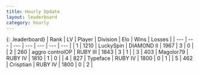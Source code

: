 ```yaml
---
title: Hourly Update
layout: leaderboard
category: hourly
---
```


{: .leaderboard}
| Rank | LV | Player | Division | Elo | Wins | Losses |
| --- | --- | --- | --- | --- | --- | --- |
| <span data-change="0">1</span> | 1210 | <span title="ID: 498412">LuckySpin</span> | DIAMOND II | <span data-change="-355">1967</span> | <span data-change="-107">3</span> | <span data-change="-19">0</span> |
| <span data-change="9">2</span> | 260 | <span title="ID: 629691">aggro controlOP</span> | RUBY III | <span data-change="-291">1843</span> | <span data-change="-54">3</span> | <span data-change="-17">1</span> |
| <span data-change="14">3</span> | 403 | <span title="ID: 633660">Magolor79</span> | RUBY IV | <span data-change="-289">1810</span> | <span data-change="-144">1</span> | <span data-change="-92">0</span> |
| <span data-change="8">4</span> | 827 | <span title="ID: 628233">Typeface</span> | RUBY IV | <span data-change="-328">1800</span> | <span data-change="-263">0</span> | <span data-change="-214">1</span> |
| <span data-change="5">5</span> | 462 | <span title="ID: 665674">Crisptian</span> | RUBY IV | <span data-change="-337">1800</span> | <span data-change="-197">0</span> | <span data-change="-103">2</span> |